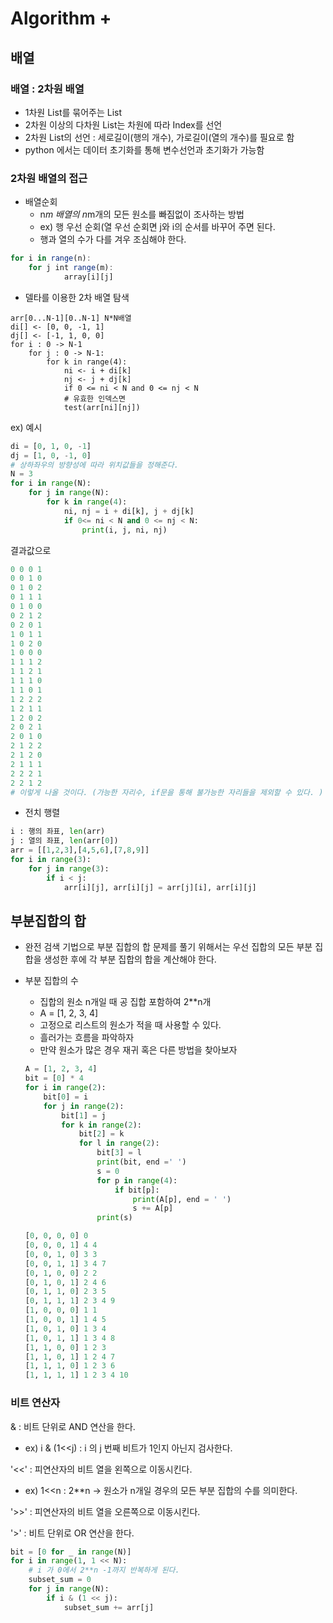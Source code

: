 # Algorithm +

## 배열

### 배열 : 2차원 배열

- 1차원 List를 묶어주는 List
- 2차원 이상의 다차원 List는 차원에 따라 Index를 선언
- 2차원 List의 선언 : 세로길이(행의 개수), 가로길이(열의 개수)를 필요로 함
- python 에서는 데이터 초기화를 통해 변수선언과 초기화가 가능함

### 2차원 배열의 접근

- 배열순회
    - n*m 배열의 n*m개의 모든 원소를 빠짐없이 조사하는 방법
    - ex) 행 우선 순회(열 우선 순회면 j와 i의 순서를 바꾸어 주면 된다.
    - 행과 열의 수가 다를 겨우 조심해야 한다.

```jsx
for i in range(n):
	for j int range(m):
			array[i][j]
```

- 델타를 이용한 2차 배열 탐색

```
arr[0...N-1][0..N-1] N*N배열
di[] <- [0, 0, -1, 1]
dj[] <- [-1, 1, 0, 0]
for i : 0 -> N-1
    for j : 0 -> N-1:
        for k in range(4):
            ni <- i + di[k]
            nj <- j + dj[k]
            if 0 <= ni < N and 0 <= nj < N
            # 유효한 인덱스면
            test(arr[ni][nj])
```

ex) 예시

```python
di = [0, 1, 0, -1]
dj = [1, 0, -1, 0]
# 상하좌우의 방향성에 따라 위치값들을 정해준다.
N = 3
for i in range(N):
    for j in range(N):
        for k in range(4):
            ni, nj = i + di[k], j + dj[k]
            if 0<= ni < N and 0 <= nj < N:
                print(i, j, ni, nj)

```

결과값으로

```python
0 0 0 1
0 0 1 0
0 1 0 2
0 1 1 1
0 1 0 0
0 2 1 2
0 2 0 1
1 0 1 1
1 0 2 0
1 0 0 0
1 1 1 2
1 1 2 1
1 1 1 0
1 1 0 1
1 2 2 2
1 2 1 1
1 2 0 2
2 0 2 1
2 0 1 0
2 1 2 2
2 1 2 0
2 1 1 1
2 2 2 1
2 2 1 2
# 이렇게 나올 것이다. (가능한 자리수, if문을 통해 불가능한 자리들을 제외할 수 있다. )
```

- 전치 행렬

```python
i : 행의 좌표, len(arr)
j : 열의 좌표, len(arr[0])
arr = [[1,2,3],[4,5,6],[7,8,9]]
for i in range(3):
    for j in range(3):
        if i < j:
            arr[i][j], arr[i][j] = arr[j][i], arr[i][j]
```

## 부분집합의 합

- 완전 검색 기법으로 부분 집합의 합 문제를 풀기 위해서는 우선 집합의 모든 부분 집합을 생성한 후에 각 부분 집합의 합을 계산해야 한다.
- 부분 집합의 수
    - 집합의 원소 n개일 때 공 집합 포함하여 2**n개
    - A = [1, 2, 3, 4]
    - 고정으로 리스트의 원소가 적을 때 사용할 수 있다.
    - 흘러가는 흐름을 파악하자
    - 만약 원소가 많은 경우 재귀 혹은 다른 방법을 찾아보자
    
    ```python
    A = [1, 2, 3, 4]
    bit = [0] * 4
    for i in range(2):
        bit[0] = i
        for j in range(2):
            bit[1] = j
            for k in range(2):
                bit[2] = k
                for l in range(2):
                    bit[3] = l
                    print(bit, end =' ')
                    s = 0
                    for p in range(4):
                        if bit[p]:
                            print(A[p], end = ' ')
                            s += A[p]
                    print(s)
    ```
    
    ```python
    [0, 0, 0, 0] 0
    [0, 0, 0, 1] 4 4
    [0, 0, 1, 0] 3 3
    [0, 0, 1, 1] 3 4 7
    [0, 1, 0, 0] 2 2
    [0, 1, 0, 1] 2 4 6
    [0, 1, 1, 0] 2 3 5
    [0, 1, 1, 1] 2 3 4 9
    [1, 0, 0, 0] 1 1
    [1, 0, 0, 1] 1 4 5
    [1, 0, 1, 0] 1 3 4
    [1, 0, 1, 1] 1 3 4 8
    [1, 1, 0, 0] 1 2 3
    [1, 1, 0, 1] 1 2 4 7
    [1, 1, 1, 0] 1 2 3 6
    [1, 1, 1, 1] 1 2 3 4 10
    ```
    

### 비트 연산자

& : 비트 단위로 AND 연산을 한다.

- ex) i & (1<<j) : i 의 j 번째 비트가 1인지 아닌지 검사한다.

'<<' : 피연산자의 비트 열을 왼쪽으로 이동시킨다.

- ex) 1<<n : 2**n  → 원소가 n개일 경우의 모든 부분 집합의 수를 의미한다.

'>>' : 피연산자의 비트 열을 오른쪽으로 이동시킨다.

'>' : 비트 단위로 OR 연산을 한다.


```python
bit = [0 for _ in range(N)]
for i in range(1, 1 << N):
    # i 가 0에서 2**n -1까지 반복하게 된다.
    subset_sum = 0
    for j in range(N):
        if i & (1 << j):
            subset_sum += arr[j]
```
